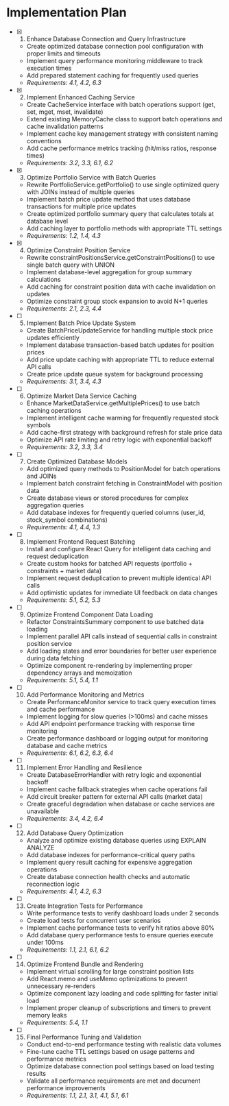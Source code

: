 # Implementation Plan

- [x] 1. Enhance Database Connection and Query Infrastructure


  - Create optimized database connection pool configuration with proper limits and timeouts
  - Implement query performance monitoring middleware to track execution times
  - Add prepared statement caching for frequently used queries
  - _Requirements: 4.1, 4.2, 6.3_

- [x] 2. Implement Enhanced Caching Service


  - Create CacheService interface with batch operations support (get, set, mget, mset, invalidate)
  - Extend existing MemoryCache class to support batch operations and cache invalidation patterns
  - Implement cache key management strategy with consistent naming conventions
  - Add cache performance metrics tracking (hit/miss ratios, response times)
  - _Requirements: 3.2, 3.3, 6.1, 6.2_

- [x] 3. Optimize Portfolio Service with Batch Queries


  - Rewrite PortfolioService.getPortfolio() to use single optimized query with JOINs instead of multiple queries
  - Implement batch price update method that uses database transactions for multiple price updates
  - Create optimized portfolio summary query that calculates totals at database level
  - Add caching layer to portfolio methods with appropriate TTL settings
  - _Requirements: 1.2, 1.4, 4.3_

- [x] 4. Optimize Constraint Position Service



  - Rewrite constraintPositionsService.getConstraintPositions() to use single batch query with UNION
  - Implement database-level aggregation for group summary calculations
  - Add caching for constraint position data with cache invalidation on updates
  - Optimize constraint group stock expansion to avoid N+1 queries
  - _Requirements: 2.1, 2.3, 4.4_

- [ ] 5. Implement Batch Price Update System
  - Create BatchPriceUpdateService for handling multiple stock price updates efficiently
  - Implement database transaction-based batch updates for position prices
  - Add price update caching with appropriate TTL to reduce external API calls
  - Create price update queue system for background processing
  - _Requirements: 3.1, 3.4, 4.3_

- [ ] 6. Optimize Market Data Service Caching
  - Enhance MarketDataService.getMultiplePrices() to use batch caching operations
  - Implement intelligent cache warming for frequently requested stock symbols
  - Add cache-first strategy with background refresh for stale price data
  - Optimize API rate limiting and retry logic with exponential backoff
  - _Requirements: 3.2, 3.3, 3.4_

- [ ] 7. Create Optimized Database Models
  - Add optimized query methods to PositionModel for batch operations and JOINs
  - Implement batch constraint fetching in ConstraintModel with position data
  - Create database views or stored procedures for complex aggregation queries
  - Add database indexes for frequently queried columns (user_id, stock_symbol combinations)
  - _Requirements: 4.1, 4.4, 1.3_

- [ ] 8. Implement Frontend Request Batching
  - Install and configure React Query for intelligent data caching and request deduplication
  - Create custom hooks for batched API requests (portfolio + constraints + market data)
  - Implement request deduplication to prevent multiple identical API calls
  - Add optimistic updates for immediate UI feedback on data changes
  - _Requirements: 5.1, 5.2, 5.3_

- [ ] 9. Optimize Frontend Component Data Loading
  - Refactor ConstraintsSummary component to use batched data loading
  - Implement parallel API calls instead of sequential calls in constraint position service
  - Add loading states and error boundaries for better user experience during data fetching
  - Optimize component re-rendering by implementing proper dependency arrays and memoization
  - _Requirements: 5.1, 5.4, 1.1_

- [ ] 10. Add Performance Monitoring and Metrics
  - Create PerformanceMonitor service to track query execution times and cache performance
  - Implement logging for slow queries (>100ms) and cache misses
  - Add API endpoint performance tracking with response time monitoring
  - Create performance dashboard or logging output for monitoring database and cache metrics
  - _Requirements: 6.1, 6.2, 6.3, 6.4_

- [ ] 11. Implement Error Handling and Resilience
  - Create DatabaseErrorHandler with retry logic and exponential backoff
  - Implement cache fallback strategies when cache operations fail
  - Add circuit breaker pattern for external API calls (market data)
  - Create graceful degradation when database or cache services are unavailable
  - _Requirements: 3.4, 4.2, 6.4_

- [ ] 12. Add Database Query Optimization
  - Analyze and optimize existing database queries using EXPLAIN ANALYZE
  - Add database indexes for performance-critical query paths
  - Implement query result caching for expensive aggregation operations
  - Create database connection health checks and automatic reconnection logic
  - _Requirements: 4.1, 4.2, 6.3_

- [ ] 13. Create Integration Tests for Performance
  - Write performance tests to verify dashboard loads under 2 seconds
  - Create load tests for concurrent user scenarios
  - Implement cache performance tests to verify hit ratios above 80%
  - Add database query performance tests to ensure queries execute under 100ms
  - _Requirements: 1.1, 2.1, 6.1, 6.2_

- [ ] 14. Optimize Frontend Bundle and Rendering
  - Implement virtual scrolling for large constraint position lists
  - Add React.memo and useMemo optimizations to prevent unnecessary re-renders
  - Optimize component lazy loading and code splitting for faster initial load
  - Implement proper cleanup of subscriptions and timers to prevent memory leaks
  - _Requirements: 5.4, 1.1_

- [ ] 15. Final Performance Tuning and Validation
  - Conduct end-to-end performance testing with realistic data volumes
  - Fine-tune cache TTL settings based on usage patterns and performance metrics
  - Optimize database connection pool settings based on load testing results
  - Validate all performance requirements are met and document performance improvements
  - _Requirements: 1.1, 2.1, 3.1, 4.1, 5.1, 6.1_